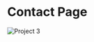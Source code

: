 # Contact Page

![Project 3](https://user-images.githubusercontent.com/85709371/148729133-450b001c-969b-445e-8272-c71c896e9cb9.png)
